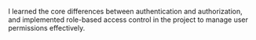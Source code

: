 I learned the core differences between authentication and authorization, and implemented role-based access control in the project to manage user permissions effectively.

